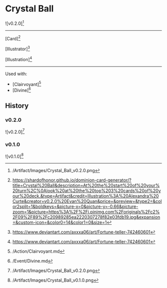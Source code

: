# Crystal Ball

![v0.2.0][^v0.2.0]

---

[Card][^Card]

[Illustrator][^Illustration]

[Illustration][^Illustration]

---

Used with:

- [Clairvoyant][^Clairvoyant]
- [Divine][^Divine]

## History

### v0.2.0

![v0.2.0][^v0.2.0]

### v0.1.0

![v0.1.0][^v0.1.0]

[^v0.1.0]: /Artifact/Images/Crystal_Ball_v0.1.0.png
[^v0.2.0]: /Artifact/Images/Crystal_Ball_v0.2.0.png
[^Card]: https://shardofhonor.github.io/dominion-card-generator/?title=Crystal%20Ball&description=At%20the%20start%20of%20your%20turn%2C%0Alook%20at%20the%20top%203%20cards%20of%20your%20deck.&type=Artifact&credit=Illustration%3A%20Alexandra%20Curte&creator=v0.2.0%20Evan%20Quan&price=&preview=&type2=&color2split=1&boldkeys=&picture-x=0&picture-y=-0.66&picture-zoom=1&picture=https%3A%2F%2Fi.pinimg.com%2Foriginals%2Fc2%2F09%2F89%2Fc20989285ea2220307278f82e03fdb19.jpg&expansion=&custom-icon=&color0=14&color1=0&size=1
[^Illustrator]: https://www.artstation.com/alexandracurte
[^Illustration]: https://www.deviantart.com/axxxa06/art/Fortune-teller-742460601
[^Clairvoyant]: /Action/Clairvoyant.md
[^Divine]: /Event/Divine.md
